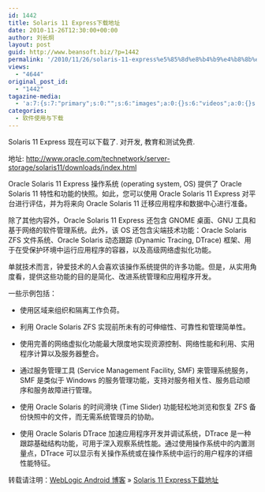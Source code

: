 ```yaml
---
id: 1442
title: Solaris 11 Express下载地址
date: 2010-11-26T12:30:00+00:00
author: 刘长炯
layout: post
guid: http://www.beansoft.biz/?p=1442
permalink: '/2010/11/26/solaris-11-express%e5%85%8d%e8%b4%b9%e4%b8%8b%e8%bd%bd%e5%9c%b0%e5%9d%80/'
views:
  - "4644"
original_post_id:
  - "1442"
tagazine-media:
  - 'a:7:{s:7:"primary";s:0:"";s:6:"images";a:0:{}s:6:"videos";a:0:{}s:11:"image_count";s:1:"0";s:6:"author";s:8:"27534716";s:7:"blog_id";s:8:"27979815";s:9:"mod_stamp";s:19:"2010-11-26 04:30:00";}'
categories:
  - 软件使用与下载
---
```

Solaris 11 Express 现在可以下载了. 对开发, 教育和测试免费.

地址: <http://www.oracle.com/technetwork/server-storage/solaris11/downloads/index.html>

Oracle Solaris 11 Express 操作系统 (operating system, OS) 提供了 Oracle Solaris 11 特性和功能的快照。如此，您可以使用 Oracle Solaris 11 Express 对平台进行评估，并为将来向 Oracle Solaris 11 迁移应用程序和数据中心进行准备。

除了其他内容外，Oracle Solaris 11 Express 还包含 GNOME 桌面、GNU 工具和基于网络的软件管理系统。此外，该 OS 还包含尖端技术功能：Oracle Solaris ZFS 文件系统、Oracle Solaris 动态跟踪 (Dynamic Tracing, DTrace) 框架、用于在受保护环境中运行应用程序的容器，以及高级网络虚拟化功能。

单就技术而言，钟爱技术的人会喜欢该操作系统提供的许多功能。但是，从实用角度看，提供这些功能的目的是简化、改进系统管理和应用程序开发。

一些示例包括：

  * 使用区域来组织和隔离工作负荷。

  * 利用 Oracle Solaris ZFS 实现前所未有的可伸缩性、可靠性和管理简单性。

  * 使用完善的网络虚拟化功能最大限度地实现资源控制、网络性能和利用、实用程序计算以及服务器整合。

  * 通过服务管理工具 (Service Management Facility, SMF) 来管理系统服务，SMF 是类似于 Windows 的服务管理功能，支持对服务相关性、服务启动顺序和服务故障进行管理。

  * 使用 Oracle Solaris 的时间滑块 (Time Slider) 功能轻松地浏览和恢复 ZFS 备份快照中的文件，而无需系统管理员的协助。

  * 使用 Oracle Solaris DTrace 加速应用程序开发并调试系统，DTrace 是一种跟踪基础结构功能，可用于深入观察系统性能。通过使用操作系统中的内置测量点，DTrace 可以显示有关操作系统或在操作系统中运行的用户程序的详细性能特征。

转载请注明：[WebLogic Android 博客](http://www.beansoft.biz) &raquo; [Solaris 11 Express下载地址](http://www.beansoft.biz/2010/11/26/solaris-11-express%e5%85%8d%e8%b4%b9%e4%b8%8b%e8%bd%bd%e5%9c%b0%e5%9d%80/)